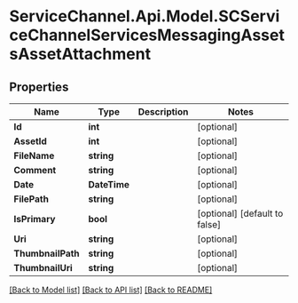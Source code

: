 # ServiceChannel.Api.Model.SCServiceChannelServicesMessagingAssetsAssetAttachment

## Properties

Name | Type | Description | Notes
------------ | ------------- | ------------- | -------------
**Id** | **int** |  | [optional] 
**AssetId** | **int** |  | [optional] 
**FileName** | **string** |  | [optional] 
**Comment** | **string** |  | [optional] 
**Date** | **DateTime** |  | [optional] 
**FilePath** | **string** |  | [optional] 
**IsPrimary** | **bool** |  | [optional] [default to false]
**Uri** | **string** |  | [optional] 
**ThumbnailPath** | **string** |  | [optional] 
**ThumbnailUri** | **string** |  | [optional] 

[[Back to Model list]](../README.md#documentation-for-models) [[Back to API list]](../README.md#documentation-for-api-endpoints) [[Back to README]](../README.md)

